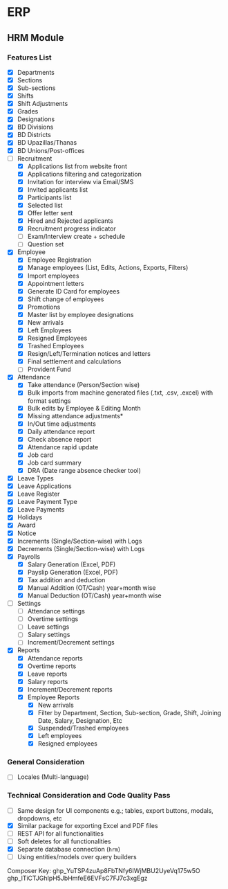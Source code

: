 # ERP

## HRM Module

### Features List

- [x] Departments
- [x] Sections
- [x] Sub-sections
- [x] Shifts
- [x] Shift Adjustments
- [x] Grades
- [x] Designations
- [x] BD Divisions
- [x] BD Districts
- [x] BD Upazillas/Thanas
- [x] BD Unions/Post-offices
- [ ] Recruitment
  - [x] Applications list from website front
  - [x] Applications filtering and categorization
  - [x] Invitation for interview via Email/SMS
  - [x] Invited applicants list
  - [x] Participants list
  - [x] Selected list
  - [x] Offer letter sent
  - [x] Hired and Rejected applicants
  - [x] Recruitment progress indicator
  - [ ] Exam/Interview create + schedule
  - [ ] Question set
- [x] Employee
  - [x] Employee Registration
  - [x] Manage employees (List, Edits, Actions, Exports, Filters)
  - [x] Import employees
  - [x] Appointment letters
  - [x] Generate ID Card for employees
  - [x] Shift change of employees
  - [x] Promotions
  - [x] Master list by employee designations
  - [x] New arrivals
  - [x] Left Employees
  - [x] Resigned Employees
  - [x] Trashed Employees
  - [x] Resign/Left/Termination notices and letters
  - [x] Final settlement and calculations
  - [ ] Provident Fund
- [x] Attendance
  - [x] Take attendance (Person/Section wise)
  - [x] Bulk imports from machine generated files (.txt, .csv, .excel) with format settings
  - [x] Bulk edits by Employee & Editing Month
  - [x] Missing attendance adjustments*
  - [x] In/Out time adjustments
  - [x] Daily attendance report
  - [x] Check absence report
  - [x] Attendance rapid update
  - [x] Job card
  - [x] Job card summary
  - [x] DRA (Date range absence checker tool)
- [x] Leave Types
- [x] Leave Applications
- [x] Leave Register
- [x] Leave Payment Type
- [x] Leave Payments
- [x] Holidays
- [x] Award
- [x] Notice
- [x] Increments (Single/Section-wise) with Logs
- [x] Decrements (Single/Section-wise) with Logs
- [x] Payrolls
  - [x] Salary Generation (Excel, PDF)
  - [x] Payslip Generation (Excel, PDF)
  - [x] Tax addition and deduction
  - [x] Manual Addition (OT/Cash) year+month wise
  - [x] Manual Deduction (OT/Cash) year+month wise
- [ ] Settings
  - [ ] Attendance settings
  - [ ] Overtime settings
  - [ ] Leave settings
  - [ ] Salary settings
  - [ ] Increment/Decrement settings
- [x] Reports
  - [x] Attendance reports
  - [x] Overtime reports
  - [x] Leave reports
  - [x] Salary reports
  - [x] Increment/Decrement reports
  - [x] Employee Reports
    - [x] New arrivals
    - [x] Filter by Department, Section, Sub-section, Grade, Shift, Joining Date, Salary, Designation, Etc
    - [x] Suspended/Trashed employees
    - [x] Left employees
    - [x] Resigned employees

### General Consideration

- [ ] Locales (Multi-language)

### Technical Consideration and Code Quality Pass

- [ ] Same design for UI components e.g.; tables, export buttons, modals, dropdowns, etc
- [x] Similar package for exporting Excel and PDF files
- [ ] REST API for all functionalities
- [ ] Soft deletes for all functionalities
- [x] Separate database connection (`hrm`)
- [ ] Using entities/models over query builders

Composer Key:
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
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
